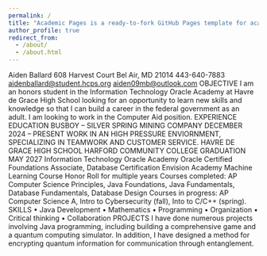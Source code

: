 ```yaml
---
permalink: /
title: "Academic Pages is a ready-to-fork GitHub Pages template for academic personal websites"
author_profile: true
redirect_from: 
  - /about/
  - /about.html
---
```


Aiden
Ballard
608 Harvest Court
Bel Air, MD 21014
443-640-7883
aidenballard@student.hcps.org
aiden09mb@outlook.com
OBJECTIVE
I am an honors student in the Information Technology Oracle Academy at Havre de Grace High School looking for
an opportunity to learn new skills and knowledge so that I can build a career in the federal government as an
adult. I am looking to work in the Computer Aid position.
EXPERIENCE EDUCATION
BUSBOY – SILVER SPRING MINING
COMPANY
DECEMBER 2024 – PRESENT
WORK IN AN HIGH PRESSURE
ENVIORNMENT, SPECIALIZING IN
TEAMWORK AND CUSTOMER SERVICE.
HAVRE DE GRACE HIGH SCHOOL
HARFORD COMMUNITY COLLEGE
GRADUATION MAY 2027
Information Technology Oracle Academy
Oracle Certified Foundations Associate,
Database Certification
Envision Academy Machine Learning
Course
Honor Roll for multiple years
Courses completed: AP Computer Science
Principles, Java Foundations, Java
Fundamentals, Database Fundamentals,
Database Design
Courses in progress: AP Computer Science A,
Intro to Cybersecurity (fall), Into to C/C++
(spring).
SKILLS
• Java Development
• Mathematics
• Programming
• Organization
• Critical thinking
• Collaboration
PROJECTS
I have done numerous projects involving Java programming, including building a comprehensive game and a
quantum computing simulator. In addition, I have designed a method for encrypting quantum information for
communication through entanglement.
